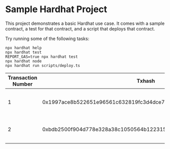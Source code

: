 # Sample Hardhat Project

This project demonstrates a basic Hardhat use case. It comes with a sample contract, a test for that contract, and a script that deploys that contract.

Try running some of the following tasks:

```shell
npx hardhat help
npx hardhat test
REPORT_GAS=true npx hardhat test
npx hardhat node
npx hardhat run scripts/deploy.ts
```


| Transaction Number | Txhash                                                             | Blockno | DateTime                     | From                                             | To ContractAddress                         |  Method             | Info                 |
|--------------------|--------------------------------------------------------------------|---------|------------------------------|--------------------------------------------------|--------------------------------------------|---------------------|----------------------|
|          1         | 0x1997ace8b522651e96561c632819fc3d4dce7d2203f4ddce1b18dad25cbc7702 | 8603205 | Mar-05-2023 07:56:24 PM +UTC | 0x8706c28c73e5276195db191376ee006cbd48b9d0 (leon)| 0x63840a264045f5f87ec18db64353990d67b225c7 |  Delegate           | Delegated to myself  |
|          2         | 0xbdb2500f904d778e328a38c1050564b12231510125654470b0cf4c300f8f93e6 | 8603224 | Mar-05-2023 08:01:36 PM +UTC | 0x8706c28c73e5276195db191376ee006cbd48b9d0 (leon)| 0x63840a264045f5f87ec18db64353990d67b225c7 |  Delegate           | Delegated to Yannick |